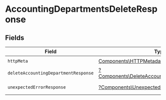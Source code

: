 # AccountingDepartmentsDeleteResponse


## Fields

| Field                                                                                                           | Type                                                                                                            | Required                                                                                                        | Description                                                                                                     |
| --------------------------------------------------------------------------------------------------------------- | --------------------------------------------------------------------------------------------------------------- | --------------------------------------------------------------------------------------------------------------- | --------------------------------------------------------------------------------------------------------------- |
| `httpMeta`                                                                                                      | [Components\HTTPMetadata](../../Models/Components/HTTPMetadata.md)                                              | :heavy_check_mark:                                                                                              | N/A                                                                                                             |
| `deleteAccountingDepartmentResponse`                                                                            | [?Components\DeleteAccountingDepartmentResponse](../../Models/Components/DeleteAccountingDepartmentResponse.md) | :heavy_minus_sign:                                                                                              | Department deleted                                                                                              |
| `unexpectedErrorResponse`                                                                                       | [?Components\UnexpectedErrorResponse](../../Models/Components/UnexpectedErrorResponse.md)                       | :heavy_minus_sign:                                                                                              | Unexpected error                                                                                                |